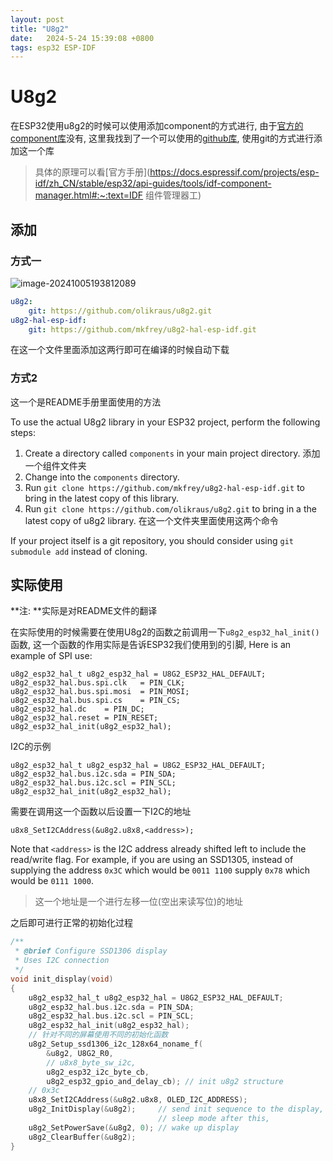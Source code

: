 ```yaml
---
layout: post
title: "U8g2" 
date:   2024-5-24 15:39:08 +0800
tags: esp32 ESP-IDF
---
```


# U8g2

在ESP32使用u8g2的时候可以使用添加component的方式进行, 由于[官方的component库](https://components.espressif.com/components?q=u8g2)没有, 这里我找到了一个可以使用的[github库](https://github.com/mkfrey/u8g2-hal-esp-idf?tab=readme-ov-file), 使用git的方式进行添加这一个库

> 具体的原理可以看[官方手册](https://docs.espressif.com/projects/esp-idf/zh_CN/stable/esp32/api-guides/tools/idf-component-manager.html#:~:text=IDF 组件管理器工)

## 添加

### 方式一

![image-20241005193812089](https://picture-01-1316374204.cos.ap-beijing.myqcloud.com/image/202410051938150.png)

```yaml
u8g2:
	git: https://github.com/olikraus/u8g2.git
u8g2-hal-esp-idf:
	git: https://github.com/mkfrey/u8g2-hal-esp-idf.git
```

在这一个文件里面添加这两行即可在编译的时候自动下载

### 方式2

这一个是README手册里面使用的方法

To use the actual U8g2 library in your ESP32 project, perform the following steps:

1. Create a directory called `components` in your main project directory. 添加一个组件文件夹
2. Change into the `components` directory.
3. Run `git clone https://github.com/mkfrey/u8g2-hal-esp-idf.git` to bring in the latest copy of this library.
4. Run `git clone https://github.com/olikraus/u8g2.git` to bring in a the latest copy of u8g2 library. 在这一个文件夹里面使用这两个命令

If your project itself is a git repository, you should consider using `git submodule add` instead of cloning.

## 实际使用

**注: **实际是对README文件的翻译

在实际使用的时候需要在使用U8g2的函数之前调用一下`u8g2_esp32_hal_init()` 函数, 这一个函数的作用实际是告诉ESP32我们使用到的引脚, Here is an example of SPI use:

```
u8g2_esp32_hal_t u8g2_esp32_hal = U8G2_ESP32_HAL_DEFAULT;
u8g2_esp32_hal.bus.spi.clk   = PIN_CLK;
u8g2_esp32_hal.bus.spi.mosi  = PIN_MOSI;
u8g2_esp32_hal.bus.spi.cs    = PIN_CS;
u8g2_esp32_hal.dc    = PIN_DC;
u8g2_esp32_hal.reset = PIN_RESET;
u8g2_esp32_hal_init(u8g2_esp32_hal);
```

I2C的示例

```
u8g2_esp32_hal_t u8g2_esp32_hal = U8G2_ESP32_HAL_DEFAULT;
u8g2_esp32_hal.bus.i2c.sda = PIN_SDA;
u8g2_esp32_hal.bus.i2c.scl = PIN_SCL;
u8g2_esp32_hal_init(u8g2_esp32_hal);
```

需要在调用这一个函数以后设置一下I2C的地址

```
u8x8_SetI2CAddress(&u8g2.u8x8,<address>);
```

Note that `<address>` is the I2C address already shifted left to include the read/write flag. For example, if you are using an SSD1305, instead of supplying the address `0x3C` which would be `0011 1100` supply `0x78` which would be `0111 1000`.

> 这一个地址是一个进行左移一位(空出来读写位)的地址

之后即可进行正常的初始化过程

````c
/**
 * @brief Configure SSD1306 display
 * Uses I2C connection
 */
void init_display(void)
{
    u8g2_esp32_hal_t u8g2_esp32_hal = U8G2_ESP32_HAL_DEFAULT;
    u8g2_esp32_hal.bus.i2c.sda = PIN_SDA;
    u8g2_esp32_hal.bus.i2c.scl = PIN_SCL;
    u8g2_esp32_hal_init(u8g2_esp32_hal);
    // 针对不同的屏幕使用不同的初始化函数
    u8g2_Setup_ssd1306_i2c_128x64_noname_f(
        &u8g2, U8G2_R0,
        // u8x8_byte_sw_i2c,
        u8g2_esp32_i2c_byte_cb,
        u8g2_esp32_gpio_and_delay_cb); // init u8g2 structure
    // 0x3c
    u8x8_SetI2CAddress(&u8g2.u8x8, OLED_I2C_ADDRESS);
    u8g2_InitDisplay(&u8g2);     // send init sequence to the display, display is in
                                 // sleep mode after this,
    u8g2_SetPowerSave(&u8g2, 0); // wake up display
    u8g2_ClearBuffer(&u8g2);
}
````

